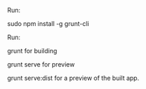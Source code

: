 Run:

sudo npm install -g grunt-cli


Run:

grunt for building

grunt serve for preview

grunt serve:dist for a preview of the built app.
